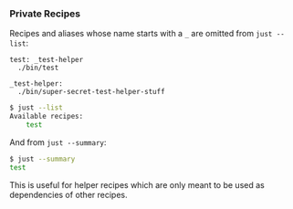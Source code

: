 ### Private Recipes

Recipes and aliases whose name starts with a `_` are omitted from `just --list`:

````make
test: _test-helper
  ./bin/test

_test-helper:
  ./bin/super-secret-test-helper-stuff
````

````sh
$ just --list
Available recipes:
    test
````

And from `just --summary`:

````sh
$ just --summary
test
````

This is useful for helper recipes which are only meant to be used as dependencies of other recipes.